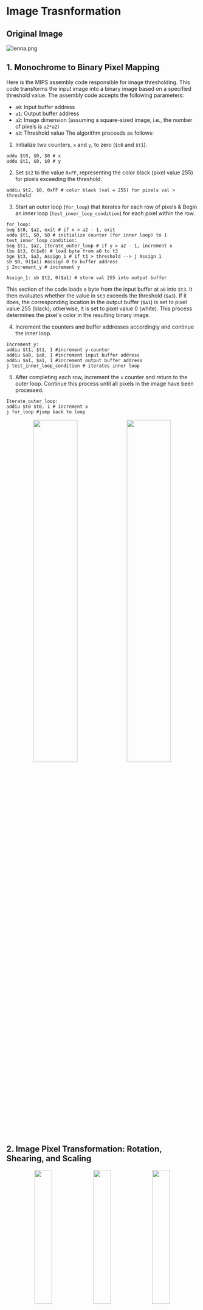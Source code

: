 # Image Trasnformation

## Original Image
![lenna.png](https://github.com/ayuyamo/Projects/blob/068a73847087c556dbca571a0b74bfda5fd3f3ea/MIPS/images/lenna.png)
## 1. Monochrome to Binary Pixel Mapping
Here is the MIPS assembly code responsible for image thresholding. This code transforms the input image into a binary image based on a specified threshold value. The assembly code accepts the following parameters:

- `a0`: Input buffer address
- `a1`: Output buffer address
- `a2`: Image dimension (assuming a square-sized image, i.e., the number of pixels is `a2*a2`)
- `a3`: Threshold value
The algorithm proceeds as follows:

1. Initialize two counters, `x` and `y`, to zero (`$t0` and `$t1`).
```
addu $t0, $0, $0 # x
addu $t1, $0, $0 # y
```
2. Set `$t2` to the value `0xFF`, representing the color black (pixel value 255) for pixels exceeding the threshold.
```
addiu $t2, $0, 0xFF # color black (val = 255) for pixels val > threshold
```
3. Start an outer loop (`for_loop`) that iterates for each row of pixels &
   Begin an inner loop (`test_inner_loop_condition`) for each pixel within the row.
```
for_loop:
beq $t0, $a2, exit # if x > a2 - 1, exit
addu $t1, $0, $0 # initialize counter (for inner loop) to 1
test_inner_loop_condition:
beq $t1, $a2, Iterate_outer_loop # if y > a2 - 1, increment x
lbu $t3, 0($a0) # load byte from a0 to t3
bge $t3, $a3, Assign_1 # if t3 > threshold --> j Assign 1
sb $0, 0($a1) #assign 0 to buffer address
j Increment_y # increment y

Assign_1: sb $t2, 0($a1) # store val 255 into output buffer
```
This section of the code loads a byte from the input buffer at `a0` into `$t3`. It then evaluates whether the value in `$t3` exceeds the threshold (`$a3`). If it does, the corresponding location in the output buffer (`$a1`) is set to pixel value 255 (black); otherwise, it is set to pixel value 0 (white). This process determines the pixel's color in the resulting binary image.

4. Increment the counters and buffer addresses accordingly and continue the inner loop.
```
Increment_y:
addiu $t1, $t1, 1 #increment y-counter
addiu $a0, $a0, 1 #increment input buffer address
addiu $a1, $a1, 1 #increment output buffer address
j test_inner_loop_condition # iterates inner loop
```
5. After completing each row, increment the `x` counter and return to the outer loop.
   Continue this process until all pixels in the image have been processed.
```
Iterate_outer_loop:
addiu $t0 $t0, 1 # increment x
j for_loop #jump back to loop
```
<div align="center">
  <img src="https://github.com/ayuyamo/Projects/blob/068a73847087c556dbca571a0b74bfda5fd3f3ea/MIPS/images/lenna.png" width="48%">
  <img src="https://github.com/ayuyamo/Projects/blob/61a3e80eb8b9da2db11573c8ef3ccbe7689bdc71/MIPS/images/lenna-thresh.png" width="48%">
</div>

## 2. Image Pixel Transformation: Rotation, Shearing, and Scaling
<div align="center">
  <img src="https://github.com/ayuyamo/Projects/blob/5321f52cc9af2f61f05c65e0ee9c2e897a55c61e/MIPS/images/lenna-rotation.png" width="30%">
  <img src="https://github.com/ayuyamo/Projects/blob/5321f52cc9af2f61f05c65e0ee9c2e897a55c61e/MIPS/images/lenna-shear.png" width="30%">
  <img src="https://github.com/ayuyamo/Projects/blob/5321f52cc9af2f61f05c65e0ee9c2e897a55c61e/MIPS/images/lenna-scale.png" width="30%">
</div>
This section contains MIPS assembly code responsible for transforming the original image pixels through rotation, shearing, and scaling. The code accepts the following parameters:

- `a0`: Input buffer address
- `a1`: Output buffer address
- `a2`: Transformation matrix address
- `a3`: Image dimension (assuming a square-sized image, i.e., the number of pixels is `a3*a3`)

The transformation of a pixel's coordinates (x, y) using a 2D transformation matrix can be expressed as follows:
```
x' = M00 * x + M01 * y + M02
y' = M10 * x + M11 * y + M12
```
In this equation:
    (x', y') are the transformed coordinates.
    (x, y) are the original coordinates.
    M00, M01, M02, M10, M11, M12 are elements of the transformation matrix.
    M00 and M01 are responsible for scaling and shearing in the x-direction.
    M10 and M11 are responsible for scaling and shearing in the y-direction.
    M02 and M12 are responsible for translation in the x and y directions, respectively.
    
Here is how the algorithm works:
1. Initialize two counters, `x` and `y`, to zero (`$t0` and `$t1`).
```
addu $t0, $0, $0 # t0 = x = 0 = row
addu $t1, $0, $0 # t1 = y = 0 = column
```
2. Start an outer loop (`Outer_loop`) that iterates for each row of pixels in the image &
   Begin an inner loop (`Inner_loop`) for each pixel within the row &
```
Outer_loop: beq $t0, $a3, Done # if x > a3 - 1, exit program
addu $t1, $0, $0 # initialize y = 0
Inner_loop: beq $t1, $a3, Increment_x
# Load elements (`M00`, `M01`, `M02`, `M10`, `M11`, `M12`) from the transformation matrix.
lw $t2, 0($a2) # load M00
lw $t3, 4($a2) # load M01
lw $t4, 8($a2) # load M02

# Calculate the new pixel coordinates, `x0` and `y0`, based on the transformation.
mul $t2, $t1, $t2 # t2 = y*M00
mul $t3, $t0, $t3 # t3 = x*M01
addu $t3, $t3, $t2 # t3 =  y*M00 + x*M01
addu $t5, $t3, $t4 # t5 = x0 = y*M00 + x*M01 + M02

lw $t2, 12($a2) # load M10
lw $t3, 16($a2) # load M11
lw $t4, 20($a2) # load M12

mul $t2, $t1, $t2 # t2 = y*M10
mul $t3, $t0, $t3 # t3 = x*M11
addu $t3, $t3, $t2 # t3 =  y*M10 + x*M11
addu $t6, $t3, $t4 # t6 = y0 = y*M10 + x*M11 + M12

# Check if the calculated coordinates exceed the image dimension (`a3`). If they do, set the pixel value to 0 (white); otherwise, retrieve the pixel value.
check_x0: bge $t5, $a3, zero_value # if x0 >= a3, jump to zero_value
check_y0: bge $t6, $a3, zero_value # if y0 >= a3, jump to zero_value
mul $t6, $t6, $a3 # $t6 = y0*a3
addu $t6, $t5, $t6 #$t6 = offset = y0*a3 + x0
addu $t6, $a0, $t6 # t6 = element address = a0 + offset
lbu $t2, 0($t6) # load affine transformation pixel value from element address
sb $t2, 0($a1) # store element in output buffer
j Increment_counter_y
zero_value: sb $0, 0($a1) # store 0 into output buffer
```
3. Increment the counters and buffer addresses accordingly and continue the inner loop.
```
Increment_counter_y:
    addiu $t1, $t1, 1 # increment inner loop counter (y++)
    addiu $a1, $a1, 1 # increment output buffer address
    j Inner_loop # iterate inner loop
```
4. After completing each row, increment the `x` counter and return to the outer loop.
```
Increment_x:
addiu $t0, $t0, 1 # increment outer loop counter (x++)
j Outer_loop # iterate outer loop
Done:
```

## 3. Image Pixel Encryption with Caesar Cipher
This section contains MIPS assembly code responsible for encrypting image pixels using the Caesar Cipher cryptography technique. The code accepts the following parameters:

- `a0`: Input buffer address
- `a1`: Output buffer address
- `a2`: Image dimension (assuming a square-sized image, i.e., the number of pixels is `a2*a2`)

Here's how the algorithm works:
1. Initialize two counters, `x` (row) and `y` (column), to zero (`$t0` and `$t1`).
```
addu $t0, $0, $0 # initialize x (row) to 0
addu $t1, $0, $0 # initialize y (col) to 0
```
2. Start an outer loop (`outer_for_loop`) that iterates for each row of pixels in the image.
```
outer_for_loop: beq $t0, $a2, exit # if x > a2 - 1, exit loop
		addu $t1, $0, $0 # initialize counter (for inner loop) to 0
```
3. Begin an inner loop (`inner_for_loop`) for each pixel within the row.
```
# Load five consecutive pixels from the input buffer (`$a0`) into registers `$t2` to `$t6`.
inner_for_loop: beq $t1, $a2, Increment_row # if y > a2 - 1, increment row
   # Shuffle the positions of these pixels, effectively performing a permutation.
	lbu $t2, 0($a0) # load 1st pixel
	addiu $a0, $a0, 1 # increment input buffer address
	lbu $t3, 0($a0) # load 2nd pixel
	addiu $a0, $a0, 1 # increment input buffer address
	lbu $t4, 0($a0) # load 3rd pixel
	addiu $a0, $a0, 1 # increment input buffer address
	lbu $t5, 0($a0) # load 4th pixel
	addiu $a0, $a0, 1 # increment input buffer address
	lbu $t6, 0($a0) # load 5th pixel

	#Shuffle pixel positions: Store the shuffled pixels in the output buffer (`$a1`).
	sb $t5, 0($a1) # store 4th pixel in 1st pixel's location 
	addiu $a1, $a1, 1 # increment output buffer address
	sb $t4, 0($a1) # store 3rd pixel in 2nd pixel's location
	addiu $a1, $a1, 1 # increment output buffer address
	sb $t2, 0($a1) # store 1st pixel in 3rd pixel's location
	addiu $a1, $a1, 1 # increment output buffer address
	sb $t6, 0($a1) # store 5th pixel in 4th pixel's location
	addiu $a1, $a1, 1 # increment output buffer address
	sb $t3, 0($a1) # store 2nd pixel in 5th pixel's location
```
4. Increment the counters and buffer addresses accordingly to continue processing the next set of pixels.
```
Increment_column:
	addiu $t1, $t1, 5 #increment column index (y = y + 1)
	addiu $a0, $a0, 1 #increment input buffer address
	addiu $a1, $a1, 1 # increment output buffer address
	j inner_for_loop
```
9. After completing each row, increment the row index (`x`) and return to the outer loop.
```

Increment_row:
	addiu $t0, $t0, 1 #increment rowindex (x = x + 1)
	j outer_for_loop

finished:
```
Here's the resulting image after running the program:
 ![text-crypt.png](https://github.com/ayuyamo/Projects/blob/5321f52cc9af2f61f05c65e0ee9c2e897a55c61e/MIPS/images/text-crypt.png)
